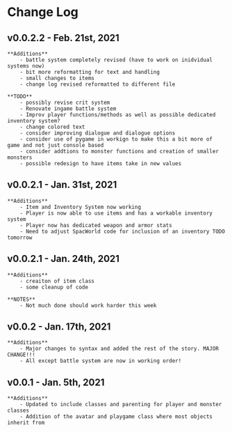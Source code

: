 # Change Log 

## v0.0.2.2 - Feb. 21st, 2021

    **Additions**
        - battle system completely revised (have to work on inidvidual systems now)
        - bit more reformatting for text and handling 
        - small changes to items 
        - change log revised reformatted to different file 

    **TODO**
        - possibly revise crit system 
        - Renovate ingame battle system
        - Improv player functions/methods as well as possible dedicated inventory system?
        - change colored text 
        - consider improving dialogue and dialogue options
        - consider use of pygame in workign to make this a bit more of game and not just console based 
        - consider addtions to monster functions and creation of smaller monsters
        - possible redesign to have items take in new values

## v0.0.2.1 - Jan. 31st, 2021

    **Additions**
        - Item and Inventory System now working
        - Player is now able to use items and has a workable inventory system
        - Player now has dedicated weapon and armor stats
        - Need to adjust SpacWorld code for inclusion of an inventory TODO tomorrow 


## v0.0.2.1 - Jan. 24th, 2021

    **Additions**
        - creaiton of item class
        - some cleanup of code
    
    **NOTES**
        - Not much done should work harder this week

## v0.0.2 - Jan. 17th, 2021 

    **Additions**
        - Major changes to syntax and added the rest of the story. MAJOR CHANGE!!!
        - All except battle system are now in working order!

## v0.0.1 - Jan. 5th, 2021 

    **Additions**
        - Updated to include classes and parenting for player and monster classes
        - Addition of the avatar and playgame class where most objects inherit from 